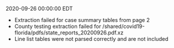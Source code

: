 2020-09-26 00:00:00 EDT


- Extraction failed for case summary tables from page 2
- County testing extraction failed for /shared/covid19-florida/pdfs/state_reports_20200926.pdf.xz
- Line list tables were not parsed correctly and are not included
